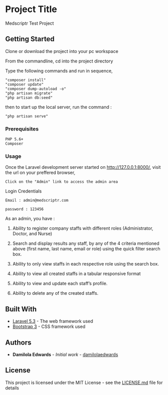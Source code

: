 # Project Title

Medscriptr Test Project

## Getting Started
Clone or download the project into your pc workspace

From the commandline, cd into the project directory

Type the following commands and run in sequence,

```
"composer install"
"composer update"
"composer dump-autoload -o"
"php artisan migrate"
"php artisan db:seed"
```

then to start up the local server, run the command :
 ``` 
 "php artisan serve" 

 ``` 


### Prerequisites


```
PHP 5.6+
Composer
```

### Usage

Once the  Laravel development server started on http://127.0.0.1:8000/, visit the url on your preffered browser,

```
Click on the "Admin" link to access the admin area
```

Login Credentials 

```
Email : admin@medscriptr.com

password : 123456
```

As an admin, you have :

1) Ability to register company staffs with different roles (Administrator, Doctor,
and Nurse)


2) Search and display results any staff, by any of the 4 criteria mentioned above
(first name, last name, email or role) using the quick filter search box.

3) Ability to only view staffs in each respective role using the search box. 

4) Ability to view all created staffs in a tabular responsive format 

5) Ability to view and update each staff’s profile.

6) Ability to delete any of the created staffs.

## Built With

* [Laravel 5.3](https://www.laravel.com/docs/) - The web framework used
* [Bootstrap 3](https://getbootstrap.com) - CSS framework used

## Authors

* **Damilola Edwards** - *Initial work* - [damilolaedwards](https://github.com/damilolaedwards)

## License

This project is licensed under the MIT License - see the [LICENSE.md](LICENSE.md) file for details

